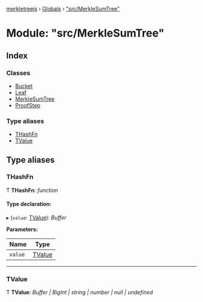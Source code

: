 [merkletreejs](../README.md) › [Globals](../globals.md) › ["src/MerkleSumTree"](_src_merklesumtree_.md)

# Module: "src/MerkleSumTree"

## Index

### Classes

* [Bucket](../classes/_src_merklesumtree_.bucket.md)
* [Leaf](../classes/_src_merklesumtree_.leaf.md)
* [MerkleSumTree](../classes/_src_merklesumtree_.merklesumtree.md)
* [ProofStep](../classes/_src_merklesumtree_.proofstep.md)

### Type aliases

* [THashFn](_src_merklesumtree_.md#thashfn)
* [TValue](_src_merklesumtree_.md#tvalue)

## Type aliases

###  THashFn

Ƭ **THashFn**: *function*

#### Type declaration:

▸ (`value`: [TValue](_src_merklesumtree_.md#tvalue)): *Buffer*

**Parameters:**

Name | Type |
------ | ------ |
`value` | [TValue](_src_merklesumtree_.md#tvalue) |

___

###  TValue

Ƭ **TValue**: *Buffer | BigInt | string | number | null | undefined*
